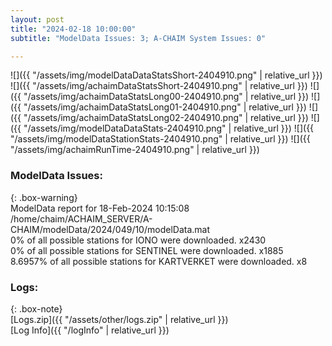 ```yaml
---
layout: post
title: "2024-02-18 10:00:00"
subtitle: "ModelData Issues: 3; A-CHAIM System Issues: 0"

---
```


![]({{ "/assets/img/modelDataDataStatsShort-2404910.png" | relative_url }})
![]({{ "/assets/img/achaimDataStatsShort-2404910.png" | relative_url }})
![]({{ "/assets/img/achaimDataStatsLong00-2404910.png" | relative_url }})
![]({{ "/assets/img/achaimDataStatsLong01-2404910.png" | relative_url }})
![]({{ "/assets/img/achaimDataStatsLong02-2404910.png" | relative_url }})
![]({{ "/assets/img/modelDataDataStats-2404910.png" | relative_url }})
![]({{ "/assets/img/modelDataStationStats-2404910.png" | relative_url }})
![]({{ "/assets/img/achaimRunTime-2404910.png" | relative_url }})


### ModelData Issues:  
  
{: .box-warning}  
 ModelData report for 18-Feb-2024 10:15:08   
 /home/chaim/ACHAIM_SERVER/A-CHAIM/modelData/2024/049/10/modelData.mat   
 0% of all possible stations for IONO were downloaded. x2430   
 0% of all possible stations for SENTINEL were downloaded. x1885   
 8.6957% of all possible stations for KARTVERKET were downloaded. x8   
  


### Logs:  
  
{: .box-note}  
[Logs.zip]({{ "/assets/other/logs.zip" | relative_url }})  
[Log Info]({{ "/logInfo" | relative_url }})  

